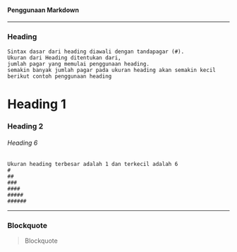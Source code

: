 #### Penggunaan Markdown
  ---
### Heading
    Sintax dasar dari heading diawali dengan tandapagar (#).
    Ukuran dari Heading ditentukan dari,
    jumlah pagar yang memulai penggunaan heading.
    semakin banyak jumlah pagar pada ukuran heading akan semakin kecil
    berikut contoh penggunaan heading

# Heading 1
### Heading 2
###### Heading 6

    Ukuran heading terbesar adalah 1 dan terkecil adalah 6
    #
    ##
    ###
    ####
    #####
    ######
---

### Blockquote
  > Blockquote


